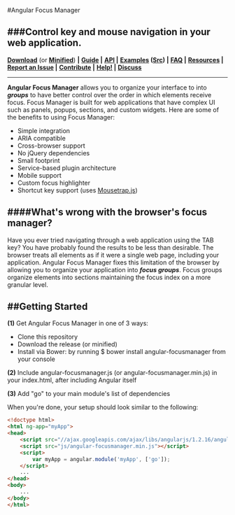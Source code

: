 #Angular Focus Manager

###Control key and mouse navigation in your web application.
---

**[Download](https://raw.githubusercontent.com/webux/angular-focusmanager/master/build/angular-focusmanager.js)** (or **[Minified](https://raw.githubusercontent.com/webux/angular-focusmanager/master/build/angular-focusmanager.min.js)**) **|**
**[Guide](https://github.com/webux/angular-focusmanager/wiki) |**
**[API](http://webux.github.io/focusmanager/site) |**
**[Examples](http://webux.github.com/focusmanager/examples/) ([Src](https://github.com/webux/focusmanager/tree/gh-pages/sample)) |**
**[FAQ](https://github.com/webux/focusmanager/wiki/faq) |**
**[Resources](#resources) |**
**[Report an Issue](#report-an-issue) |**
**[Contribute](#contribute) |**
**[Help!](http://stackoverflow.com/questions/ask?tags=angularjs,focusmanager) |**
**[Discuss](https://groups.google.com/forum/#!categories/webux/focusmanager)**

---

**Angular Focus Manager** allows you to organize your interface to into ***groups*** to have better control over the order in which elements receive focus. Focus Manager is built for web applications that have complex UI such as panels, popups, sections, and custom widgets. Here are some of the benefits to using Focus Manager:

* Simple integration
* ARIA compatible
* Cross-browser support
* No jQuery dependencies
* Small footprint
* Service-based plugin architecture
* Mobile support
* Custom focus highlighter
* Shortcut key support (uses [Mousetrap.js](http://craig.is/killing/mice))

####What's wrong with the browser's focus manager?
---

Have you ever tried navigating through a web application using the TAB key? You have probably found the results to be less than desirable. The browser treats all elements as if it were a single web page, including your application. Angular Focus Manager fixes this limitation of the browser by allowing you to organize your application into ***focus groups***. Focus groups organize elements into sections maintaining the focus index on a more granular level.


##Getting Started
---
**(1)** Get Angular Focus Manager in one of 3 ways:

* Clone this repository
* Download the release (or minified)
* Install via Bower: by running $ bower install angular-focusmanager from your console

**(2)** Include angular-focusmanager.js (or angular-focusmanager.min.js) in your index.html, after including Angular itself

**(3)** Add "go" to your main module's list of dependencies

When you're done, your setup should look similar to the following:

>
```html
<!doctype html>
<html ng-app="myApp">
<head>
    <script src="//ajax.googleapis.com/ajax/libs/angularjs/1.2.16/angular.min.js"></script>
    <script src="js/angular-focusmanager.min.js"></script>
    <script>
        var myApp = angular.module('myApp', ['go']);
    </script>
    ...
</head>
<body>
    ...
</body>
</html>
```
